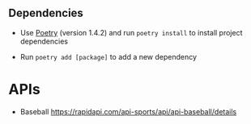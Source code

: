 ## Dependencies

* Use [Poetry](https://python-poetry.org/docs/#installing-with-the-official-installer) (version 1.4.2) and run `poetry install` to install project dependencies

* Run `poetry add [package]` to add a new dependency

# APIs

* Baseball https://rapidapi.com/api-sports/api/api-baseball/details
